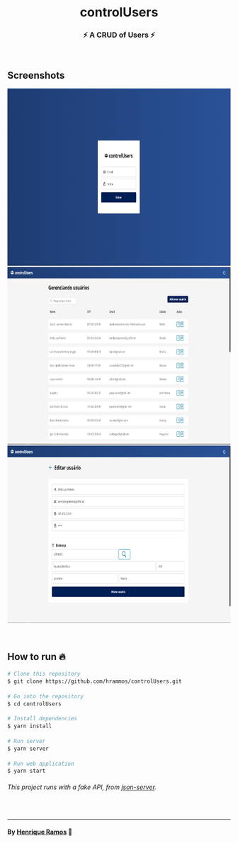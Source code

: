<h1 align="center">controlUsers</h1>
<h3 align="center">⚡ A CRUD of Users ⚡</h3>
<br />

## Screenshots
<p align="center">
  <img src=".github/signin.png" alt="SignIn" width="760" height="400" />
  <img src=".github/dashboard.png" alt="Dashboard" width="760" height="400" />
  <img src=".github/user.png" alt="su" width="760" height="400" />
</p>


<!-- ## About
<p align="left">
   This project was developed during the Rocketseat Bootcamp. Where I learned in practice Redux, Redux Saga and other technologies.
</p> -->

<br />

## How to run 🔥

```bash
# Clone this repository
$ git clone https://github.com/hrammos/controlUsers.git

# Go into the repository
$ cd controlUsers

# Install dependencies
$ yarn install

# Run server
$ yarn server

# Run web application
$ yarn start
```
###### *This project runs with a fake API, from [json-server](https://github.com/typicode/json-server).*

<br />

-------
#### By [Henrique Ramos](https://www.linkedin.com/in/henriqueoramos) 👋
